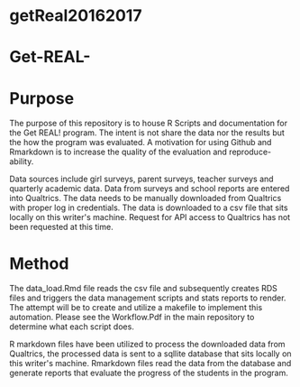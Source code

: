 # getReal20162017

Get-REAL-
=========

# Purpose 
The purpose of this repository is to house R Scripts and documentation for the Get REAL! program. The intent is not share the data nor the results but the how the program was evaluated. A motivation for using Github and Rmarkdown is to increase the quality of the evaluation and reproduce-ability. 

Data sources include girl surveys, parent surveys, teacher surveys and quarterly academic data. Data from surveys and school reports are entered into Qualtrics. The data needs to be manually downloaded from Qualtrics with proper log in credentials. The data is downloaded to a csv file that sits locally on this writer's machine. Request for API access to Qualtrics has not been requested at this time. 


# Method

The data_load.Rmd file reads the csv file and subsequently creates RDS files and triggers the data management scripts and stats reports to render. The attempt will be to create and utilize a makefile to implement this automation. Please see the Workflow.Pdf in the main repository to determine what each script does. 

R markdown files have been utilized to process the downloaded data from Qualtrics, the processed data is sent to a sqllite database that sits locally on this writer's machine. Rmarkdown files read the data from the database and generate reports that evaluate the progress of the students in the program. 






